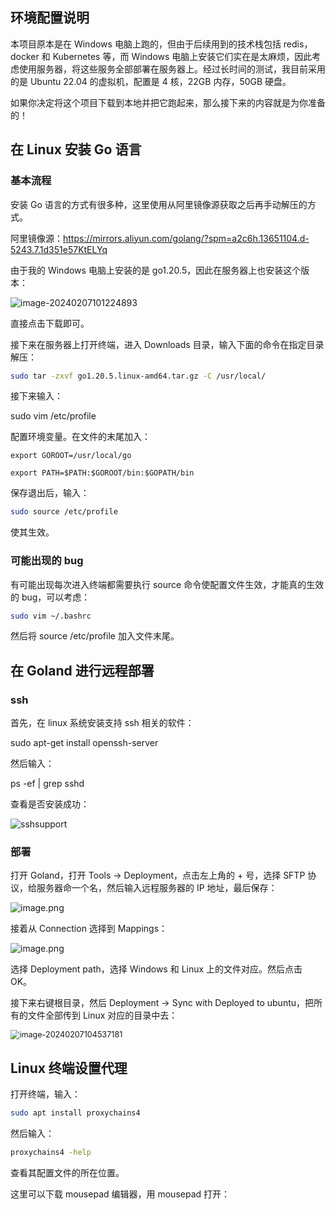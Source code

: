 ## 环境配置说明

本项目原本是在 Windows 电脑上跑的，但由于后续用到的技术栈包括 redis，docker 和 Kubernetes 等，而 Windows 电脑上安装它们实在是太麻烦，因此考虑使用服务器，将这些服务全部部署在服务器上。经过长时间的测试，我目前采用的是 Ubuntu 22.04 的虚拟机，配置是 4 核，22GB 内存，50GB 硬盘。

如果你决定将这个项目下载到本地并把它跑起来，那么接下来的内容就是为你准备的！

## 在 Linux 安装 Go 语言

### 基本流程

安装 Go 语言的方式有很多种，这里使用从阿里镜像源获取之后再手动解压的方式。

阿里镜像源：https://mirrors.aliyun.com/golang/?spm=a2c6h.13651104.d-5243.7.1d351e57KtELYq

由于我的 Windows 电脑上安装的是 go1.20.5，因此在服务器上也安装这个版本：

![image-20240207101224893](https://github.com/EvanTheBoy/webook/assets/73733942/e9f73232-a66f-43e4-be70-97604c434762)

直接点击下载即可。

接下来在服务器上打开终端，进入 Downloads 目录，输入下面的命令在指定目录解压：

```bash
sudo tar -zxvf go1.20.5.linux-amd64.tar.gz -C /usr/local/
```

接下来输入：

sudo vim /etc/profile

配置环境变量。在文件的末尾加入：

```
export GOROOT=/usr/local/go

export PATH=$PATH:$GOROOT/bin:$GOPATH/bin
```

保存退出后，输入：

```bash
sudo source /etc/profile
```

使其生效。

### 可能出现的 bug

有可能出现每次进入终端都需要执行 source 命令使配置文件生效，才能真的生效的 bug，可以考虑：

```bash
sudo vim ~/.bashrc
```

然后将 source /etc/profile 加入文件末尾。

## 在 Goland 进行远程部署

### ssh

首先，在 linux 系统安装支持 ssh 相关的软件：

sudo apt-get install openssh-server

然后输入：

ps -ef | grep sshd

查看是否安装成功：

![sshsupport](https://github.com/EvanTheBoy/webook/assets/73733942/e703a0ce-f555-4b42-a462-f2ca08763e47)

### 部署

打开 Goland，打开 Tools -> Deployment，点击左上角的 + 号，选择 SFTP 协议，给服务器命一个名，然后输入远程服务器的 IP 地址，最后保存：

![image.png](F:\webookImages\deployment.png)

接着从 Connection 选择到 Mappings：

![image.png](F:\webookImages\mappings.png)

选择 Deployment path，选择 Windows 和 Linux 上的文件对应。然后点击 OK。

接下来右键根目录，然后 Deployment -> Sync with Deployed to ubuntu，把所有的文件全部传到 Linux 对应的目录中去：

<img src="F:\webookImages\upload.png" alt="image-20240207104537181" style="zoom:90%;" />

## Linux 终端设置代理

打开终端，输入：

```bash
sudo apt install proxychains4
```

然后输入：

```bash
proxychains4 -help
```

查看其配置文件的所在位置。

这里可以下载 mousepad 编辑器，用 mousepad 打开：









